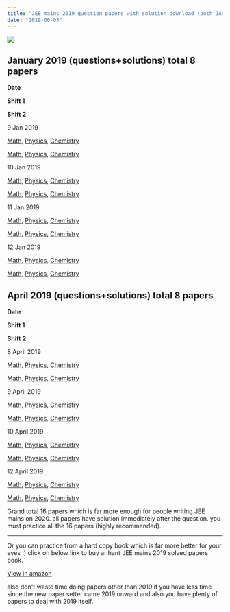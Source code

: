 ```yaml
---
title: "JEE mains 2019 question papers with solution download (both JAN and APR)"
date: "2019-06-03"
---
```


![](/images/Jee-mains-2019-papers.jpg)

## January 2019 (questions+solutions) total 8 papers

**Date**

**Shift 1**

**Shift 2**

9 Jan 2019

[Math](https://static.careers360.mobi/media/uploads/froala_editor/files/JEE-Main-2019-paper-1-answer-maths-Jan-9-1st.pdf), [Physics](https://static.careers360.mobi/media/uploads/froala_editor/files/JEE-Main-2019-paper-1-answer-physics-Jan-9-1st.pdf), [Chemistry](https://static.careers360.mobi/media/uploads/froala_editor/files/JEE-Main-2019-paper-1-answer-chemistry-Jan-9-1st.pdf)

[Math](https://static.careers360.mobi/media/uploads/froala_editor/files/Career-Point-JEE-Main-2019-paper-1-answer-maths-Jan-9-2nd.pdf), [Physics](https://static.careers360.mobi/media/uploads/froala_editor/files/CareerPoint-JEE-Main-2019-paper-1-answer-physics-Jan-9-2nd.pdf), [Chemistry](https://static.careers360.mobi/media/uploads/froala_editor/files/CareerPoint--JEE-Main-2019-paper-1-answer-chemistry-Jan-9-2nd.pdf)

10 Jan 2019

[Math](https://static.careers360.mobi/media/uploads/froala_editor/files/JEE-Main-2019-paper-1-answer-maths-Jan-10-1st.pdf), [Physics](https://static.careers360.mobi/media/uploads/froala_editor/files/JEE-Main-2019-paper-1-answer-physics-Jan-10-1st.pdf), [Chemistry](https://static.careers360.mobi/media/uploads/froala_editor/files/JEE-Main-2019-paper-1-answer-chemistry-Jan-10-1st.pdf)

[Math](https://static.careers360.mobi/media/uploads/froala_editor/files/JEE-Main-2019-paper-1-answer-maths-Jan-10-2nd.pdf), [Physics](https://static.careers360.mobi/media/uploads/froala_editor/files/JEE-Main-2019-paper-1-answer-physics-Jan-10-2nd.pdf), [Chemistry](https://static.careers360.mobi/media/uploads/froala_editor/files/JEE-Main-2019-paper-1-answer-chemistry-Jan-10-2nd.pdf)

11 Jan 2019

[Math](https://static.careers360.mobi/media/uploads/froala_editor/files/JEE-Main-2019-paper-1-answer-key-maths-Jan-11-1st.pdf), [Physics](https://static.careers360.mobi/media/uploads/froala_editor/files/JEE-Main-2019-paper-1-answer-key-physics-Jan-11-1st.pdf), [Chemistry](https://static.careers360.mobi/media/uploads/froala_editor/files/JEE-Main-2019-paper-I-answer-Key-chemistry-Jan-11-1st.pdf)

[Math](https://static.careers360.mobi/media/uploads/froala_editor/files/JEE-Main-2019-paper-1-answer-key-maths-jan-11-2nd.pdf), [Physics](https://static.careers360.mobi/media/uploads/froala_editor/files/JEE-Main-2019-paper-1-answer-key-physics-Jan-11-2nd.pdf), [Chemistry](https://static.careers360.mobi/media/uploads/froala_editor/files/JEE-Main-2019-paper-1-answer-key-chemistry-Jan-11-2nd.pdf)

12 Jan 2019

[Math](https://static.careers360.mobi/media/uploads/froala_editor/files/JEE-Main-2019-paper-1-answer-Key-maths-Jan-12-1st.pdf), [Physics](https://static.careers360.mobi/media/uploads/froala_editor/files/JEE-Main-2019-paper-1-answer-key-physics-Jan-12-1st.pdf), [Chemistry](https://static.careers360.mobi/media/uploads/froala_editor/files/JEE-Main-2019-paper-1-answer-key-chemistry-Jan-12-1st.pdf)

[Math](https://static.careers360.mobi/media/uploads/froala_editor/files/JEE-Main-2019-paper-answer-maths-12-01-2019-2nd_E1tzhQf.pdf), [Physics](https://static.careers360.mobi/media/uploads/froala_editor/files/JEE-Main-2019-paper-answer-physics-12-01-2019-2nd_kCmBJ4P.pdf), [Chemistry](https://static.careers360.mobi/media/uploads/froala_editor/files/JEE-Main-2019-paper-answer-chemistry-12-01-2019-2nd_OmJm57w.pdf)

## April 2019 (questions+solutions) total 8 papers

**Date**

**Shift 1**

**Shift 2**

8 April 2019

[Math](http://careerpoint.ac.in/studentparentzone/2019/jee-main/JEE-Main-2019-paper-solution-maths-08-04-2019-1st.pdf), [Physics](http://careerpoint.ac.in/studentparentzone/2019/jee-main/JEE-Main-2019-paper-solution-physics-08-04-2019-1st.pdf), [Chemistry](http://careerpoint.ac.in/studentparentzone/2019/jee-main/JEE-Main-2019-paper-solution-chemistry-08-04-2019-1st.pdf)

[Math](http://careerpoint.ac.in/studentparentzone/2019/jee-main/JEE-Main-2019-paper-solution-maths-08-04-2019-2nd.pdf), [Physics](http://careerpoint.ac.in/studentparentzone/2019/jee-main/JEE-Main-2019-paper-solution-physics-08-04-2019-2nd.pdf), [Chemistry](http://careerpoint.ac.in/studentparentzone/2019/jee-main/JEE-Main-2019-paper-solution-chemistry-08-04-2019-2nd.pdf)

9 April 2019

[Math](http://careerpoint.ac.in/studentparentzone/2019/jee-main/JEE-Main-2019-paper-solution-maths-09-04-2019-1st.pdf), [Physics](http://careerpoint.ac.in/studentparentzone/2019/jee-main/JEE-Main-2019-paper-solution-physics-09-04-2019-1st.pdf), [Chemistry](http://careerpoint.ac.in/studentparentzone/2019/jee-main/JEE-Main-2019-paper-solution-chemistry-09-04-2019-1st.pdf)

[Math](http://careerpoint.ac.in/studentparentzone/2019/jee-main/JEE-Main-2019-paper-solution-maths-09-04-2019-2nd.pdf), [Physics](http://careerpoint.ac.in/studentparentzone/2019/jee-main/JEE-Main-2019-paper-solution-physics-09-04-2019-2nd.pdf), [Chemistry](http://careerpoint.ac.in/studentparentzone/2019/jee-main/JEE-Main-2019-paper-solution-chemistry-09-04-2019-2nd.pdf)

10 April 2019

[Math](http://careerpoint.ac.in/studentparentzone/2019/jee-main/JEE-Main-2019-paper-solution-maths-10-04-2019-1st.pdf), [Physics](http://careerpoint.ac.in/studentparentzone/2019/jee-main/JEE-Main-2019-paper-solution-physics-10-04-2019-1st.pdf), [Chemistry](http://careerpoint.ac.in/studentparentzone/2019/jee-main/JEE-Main-2019-paper-solution-chemistry-10-04-2019-1st.pdf)

[Math](http://careerpoint.ac.in/studentparentzone/2019/jee-main/JEE-Main-2019-paper-solution-maths-10-04-2019-2nd.pdf), [Physics](http://careerpoint.ac.in/studentparentzone/2019/jee-main/JEE-Main-2019-paper-solution-physics-10-04-2019-2nd.pdf), [Chemistry](http://careerpoint.ac.in/studentparentzone/2019/jee-main/JEE-Main-2019-paper-solution-chemistry-10-04-2019-2nd.pdf)

12 April 2019

[Math](http://careerpoint.ac.in/studentparentzone/2019/jee-main/JEE-Main-2019-paper-solution-maths-12-04-2019-1st.pdf), [Physics](http://careerpoint.ac.in/studentparentzone/2019/jee-main/JEE-Main-2019-paper-solution-physics-12-04-2019-1st.pdf), [Chemistry](http://careerpoint.ac.in/studentparentzone/2019/jee-main/JEE-Main-2019-paper-solution-chemistry-12-04-2019-1st.pdf)

[Math](http://careerpoint.ac.in/studentparentzone/2019/jee-main/JEE-Main-2019-paper-solution-maths-12-04-2019-2nd.pdf), [Physics](http://careerpoint.ac.in/studentparentzone/2019/jee-main/JEE-Main-2019-paper-solution-physics-12-04-2019-2nd.pdf), [Chemistry](http://careerpoint.ac.in/studentparentzone/2019/jee-main/JEE-Main-2019-paper-solution-chemistry-12-04-2019-2nd.pdf)

Grand total 16 papers which is far more enough for people writing JEE mains on 2020. all papers have solution immediately after the question. you must practice all the 16 papers (highly recommended).

---

Or you can practice from a hard copy book which is far more better for your eyes :) click on below link to buy arihant JEE mains 2019 solved papers book.

[View in amazon](https://amzn.to/2U5IUVh)

also don't waste time doing papers other than 2019 if you have less time since the new paper setter came 2019 onward and also you have plenty of papers to deal with 2019 itself.
